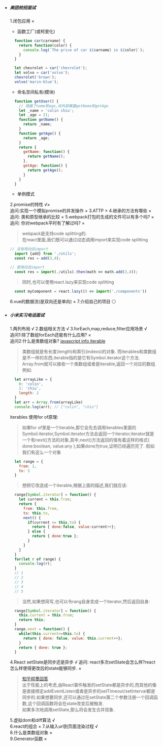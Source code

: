- <h5>美团校招面试</h5>  

  1.闭包应用 ×  
    - 函数工厂(或柯里化)  
    ```javascript
      function car(carname) {
        return function(color) {
          console.log(`The price of car ${carname} in ${color}`);
        }
      }

      let chevrolet = car('chevrolet');
      let volvo = car('volvo');
      chevrolet('brown');
      volvo('marin-blue');
    ```  
    - 命名空间私有(模块)    
    ```javascript  
      function getUser() {
        // 隐蔽了name和age,向外部暴露getName和getAge
        let _name = 'colin chiu';
        let _age = 21;
        function getName() {
          return _name;
        }
        function getAge() {
          return _age;
        }
        return {
          getName: function() {
            return getName();
          },
          getAge: function() {
            return getAge();
          }
        }
      }
    ```  
    - 单例模式    

  2.promise的特性 √×  
  追问:实现一个模拟promise的并发操作  ×
  3.ATTP  ×
  4.继承的方法有哪些  ×  
  追问: 类和原型继承的比较  ×
  5.webpack打包的生成的文件可以有多个吗?  ×  
  追问: 你对webpack平时有了解过吗?  ×  
  > webpack是支持code splitting的.  
  在react里面,我们既可以通过动态调用import来实现code splitting  
  ```javascript
  // 没有用动态import
    import {add} from './utils';
    const res = add(3,4);
  ```
  ```javascript
  // 使用动态import
    const res = import(./utils).then(math => math.add(3,4));
  ```  
  >同时,也可以使用react.lazy来实现code splitting  
  ```javascript  
    const myComponent = react.lazy(() => import('./components'))
  ```

  6.vue的数据流(是双向还是单向)  ×
  7.介绍自己的项目  ⚪  

- <h5>小米实习电话面试</h5>  
  
  1.两列布局  √
  2.数组相关方法  √
  3.forEach,map,reduce,filter应用场景  √  
  追问1:除了数组forEach还能有什么应用?  ×  
  追问2:什么是类数组对象? 
  [javascript info iterable](https://javascript.info/iterable) 
  >类数组就是有长度(length)和索引(indexs)的对象.
  而iterables和类数组是不一样的东西,iterable指的是它有Symbol.iterator这个方法.  
  Array.from就可以接收一个类数组或者是iterable,返回一个对应的数组.例如:  
  ```javascript  
    let arrayLike = {
      0: 'colin',
      1: 'chiu',
      length: 2
    }
    let arr = Array.from(arrayLike)
    console.log(arr); // ["colin", "chiu"]
  ```  
  iterables 使用for of原理:  
  >如果for of里是一个iterable,那它会先去调用iterables里面的Symbol.iterator,Symbol.iterator方法会返回一个iterator,iterator就是一个有next()方法的对象,其中,next()方法返回的值有着这样的格式{ done:boolean, value:any },如果done为true,证明已经遍历完了.
  假如我们有这么一个对象  
  ```javascript
    let range = {
      from: 1,
      to: 5
    }
  ```
  >想把它改造成一个iterable,根据上面的描述,我们就应该:  
  ```javascript  
    range[Symbol.iterator] = function() {
      let current = this.from;
      return {
        from: this.from,
        to: this.to,
        next() {
          if(current <= this.to) {
            return { done:false, value:current++};
          } else {
            return { done:true };
          }
        }
      }
    }
    for(let r of range) {
      console.log(r);
    }
    // 1
    // 2
    // 3
    // 4
    // 5
  ```  
  >当然,如果想简写,也可以令rang自身变成一个iterator,然后返回自身:  
  ```javascript
    range[Symbol.iterator] = function() {
      this.current = this.from;
      return this;
    }
    range.next = function() {
      while(this.current<=this.to) {
        return { done: false, value: this.current++};
      }
      return { done: true };
    }
  ```

  4.React setState是同步还是异步  √
    追问: react多次setState会怎么样?react怎么样使得更改后的state能够同步.  ×    
    >[知乎程墨回答](https://zhuanlan.zhihu.com/p/26069727)  
    出于性能上的考虑,由React事件触发的setState都是异步的,而其他的像是直接绑定addEventListen或者是异步的setTimeout/setInterval都是同步的.如果想要同步,还可以通过在setState第二个参数注册一个回调函数,这个回调函数将会在state改变后被触发.  
    如果多次地调用setState,那么将会发生合并现象.  

  5.虚拟dom和diff算法  √  
  6.react的组合  ×
  7.从输入url到页面渲染过程  √  
  8.什么是类数组对象  ×  
  9.Generator函数  ×